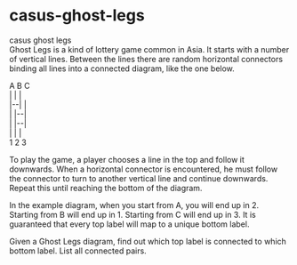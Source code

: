 # casus-ghost-legs
casus ghost legs  
Ghost Legs is a kind of lottery game common in Asia. It starts with a number of vertical lines. Between the lines there are random horizontal connectors binding all lines into a connected diagram, like the one below.  

A  B  C  
|  |  |  
|--|  |  
|  |--|  
|  |--|  
|  |  |  
1  2  3  
  
  
To play the game, a player chooses a line in the top and follow it downwards. When a horizontal connector is encountered, he must follow the connector to turn to another vertical line and continue downwards. Repeat this until reaching the bottom of the diagram.  
  
In the example diagram, when you start from A, you will end up in 2. Starting from B will end up in 1. Starting from C will end up in 3. It is guaranteed that every top label will map to a unique bottom label.  
  
Given a Ghost Legs diagram, find out which top label is connected to which bottom label. List all connected pairs.  
  
